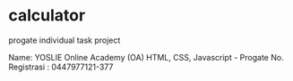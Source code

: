 # calculator
progate individual task project

Name: YOSLIE
Online Academy (OA)
HTML, CSS, Javascript - Progate
No. Registrasi : 0447977121-377
